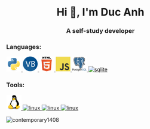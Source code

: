 <h1 align="center">Hi 👋, I'm Duc Anh</h1>
<h3 align="center">A self-study developer</h3>

<p align="left">
</p>

<h3 align="left">Languages:</h3>
<p align="left"> 
    <a href="https://www.python.org" target="_blank" rel="noreferrer"> 
        <img src="https://raw.githubusercontent.com/devicons/devicon/master/icons/python/python-original.svg" alt="python" width="40" height="40"/> 
    </a> 
    <a href="https://learn.microsoft.com/en-us/office/vba/library-reference/concepts/getting-started-with-vba-in-office" target="_blank" rel="noreferrer"> 
        <img src="https://raw.githubusercontent.com/devicons/devicon/master/icons/visualbasic/visualbasic-original.svg" alt="vba" width="40" height="40"/> 
    </a> 
    <a href="https://www.w3.org/html/" target="_blank" rel="noreferrer"> 
        <img src="https://raw.githubusercontent.com/devicons/devicon/master/icons/html5/html5-original-wordmark.svg" alt="html5" width="40" height="40"/> 
    </a> 
    <a href="https://developer.mozilla.org/en-US/docs/Web/JavaScript" target="_blank" rel="noreferrer"> 
        <img src="https://raw.githubusercontent.com/devicons/devicon/master/icons/javascript/javascript-original.svg" alt="javascript" width="40" height="40"/> 
    </a> 
    <a href="https://www.postgresql.org" target="_blank" rel="noreferrer"> 
        <img src="https://raw.githubusercontent.com/devicons/devicon/master/icons/postgresql/postgresql-original-wordmark.svg" alt="postgresql" width="40" height="40"/> 
    </a> 
    <a href="https://www.sqlite.org/" target="_blank" rel="noreferrer"> 
        <img src="https://www.vectorlogo.zone/logos/sqlite/sqlite-icon.svg" alt="sqlite" width="40" height="40"/> 
    </a> 
<h3 align="left">Tools:</h3>
    <a href="https://www.linux.org/" target="_blank" rel="noreferrer"> 
        <img src="https://raw.githubusercontent.com/devicons/devicon/master/icons/linux/linux-original.svg" alt="linux" width="40" height="40"/> 
    </a> 
    <a href="https://www.linux.org/" target="_blank" rel="noreferrer"> 
        <img src="https://upload.wikimedia.org/wikipedia/commons/thumb/9/9a/Visual_Studio_Code_1.35_icon.svg/768px-Visual_Studio_Code_1.35_icon.svg.png?20210804221519" alt="linux" width="40" height="40"/> 
    </a> 
    <a href="https://www.linux.org/" target="_blank" rel="noreferrer"> 
        <img src="https://icon.icepanel.io/Technology/svg/DBeaver.svg" alt="linux" width="40" height="40"/> 
    </a> 
    <a href="https://www.linux.org/" target="_blank" rel="noreferrer"> 
        <img src="https://upload.wikimedia.org/wikipedia/commons/thumb/c/cf/New_Power_BI_Logo.svg/900px-New_Power_BI_Logo.svg.png?20210102182532" alt="linux" width="40" height="40"/> 
    </a> 
</p>

<p><img align="center" src="https://github-readme-stats.vercel.app/api/top-langs/?username=Contemporary1408&theme=default&hide_border=true&include_all_commits=false&count_private=false&layout=compact" alt="contemporary1408" /></p>
